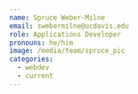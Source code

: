 ```yaml
---
name: Spruce Weber-Milne
email: swebermilne@ucdavis.edu
role: Applications Developer
pronouns: he/him
image: /media/team/spruce_pic
categories:
  - webdev
  - current
---
```


